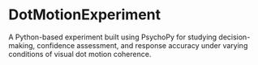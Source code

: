 # DotMotionExperiment
A Python-based experiment built using PsychoPy for studying decision-making, confidence assessment, and response accuracy under varying conditions of visual dot motion coherence.
